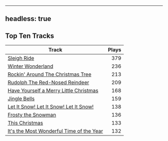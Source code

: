 
---
headless: true
---

## Top Ten Tracks

| Track | Plays |
| --- |  ---: |
|[Sleigh Ride](/songs/sleigh-ride)| 379|
|[Winter Wonderland](/songs/winter-wonderland)| 236|
|[Rockin' Around The Christmas Tree](/songs/rockin-around-the-christmas-tree)| 213|
|[Rudolph The Red-Nosed Reindeer](/songs/rudolph-the-red-nosed-reindeer)| 209|
|[Have Yourself a Merry Little Christmas](/songs/have-yourself-a-merry-little-christmas)| 168|
|[Jingle Bells](/songs/jingle-bells)| 159|
|[Let It Snow! Let It Snow! Let It Snow!](/songs/let-it-snow-let-it-snow-let-it-snow)| 138|
|[Frosty the Snowman](/songs/frosty-the-snowman)| 136|
|[This Christmas](/songs/this-christmas)| 133|
|[It's the Most Wonderful Time of the Year](/songs/its-the-most-wonderful-time-of-the-year)| 132|
